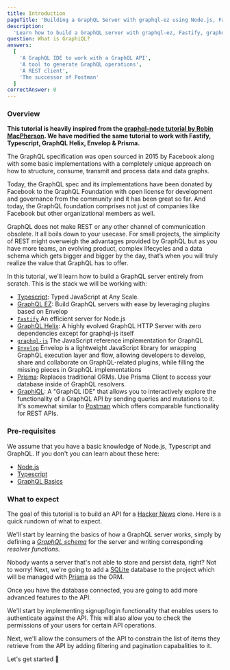 ```yaml
---
title: Introduction
pageTitle: 'Building a GraphQL Server with graphql-ez using Node.js, Fastify, Typescript, GraphQL Helix, Envelop & Prisma'
description:
  'Learn how to build a GraphQL server with graphql-ez, Fastify, graphql-helix, Node.js, Typescript, Envelop & Prisma'
question: What is GraphiQL?
answers:
  [
    'A GraphQL IDE to work with a GraphQL API',
    'A tool to generate GraphQL operations',
    'A REST client',
    'The successor of Postman'
  ]
correctAnswer: 0
---
```


### Overview

**This tutorial is heavily inspired from the [graphql-node tutorial by Robin MacPherson](https://www.howtographql.com/graphql-js/0-introduction/). We have modified the same tutorial to work with Fastify, Typescript, GraphQL Helix, Envelop & Prisma.**

The GraphQL specification was open sourced in 2015 by Facebook along with some basic implementations with a completely unique approach on how to structure, consume, transmit and process data and data graphs.

Today, the GraphQL spec and its implementations have been donated by Facebook to the GraphQL Foundation with open license for development and governance from the community and it has been great so far. And today, the GraphQL foundation comprises not just of companies like Facebook but other organizational members as well.

GraphQL does not make REST or any other channel of communication obsolete. It all boils down to your usecase. For small projects, the simplicity of REST might overweigh the advantages provided by GraphQL but as you have more teams, an evolving product, complex lifecycles and a data schema which gets bigger and bigger by the day, that’s when you will truly realize the value that GraphQL has to offer.

In this tutorial, we'll learn how to build a GraphQL server entirely from scratch. This is the stack we will be working with:

- [Typescript](https://www.typescriptlang.org/): Typed JavaScript at Any Scale.
- [GraphQL EZ](https://www.graphql-ez.com/): Build GraphQL servers with ease by leveraging plugins based on Envelop
- [`Fastify`](https://github.com/fastify/fastify/) An efficient server for Node.js
- [GraphQL Helix](https://github.com/contrawork/graphql-helix/): A highly evolved GraphQL HTTP Server with zero dependencies except for graphql-js itself
- [`graphql-js`](https://github.com/graphql/graphql-js) The JavaScript reference implementation for GraphQL
- [`Envelop`](https://github.com/dotansimha/envelop) Envelop is a lightweight JavaScript library for wrapping GraphQL execution layer and flow, allowing developers to develop, share and collaborate on GraphQL-related plugins, while filling the missing pieces in GraphQL implementations
- [Prisma](https://www.prisma.io/): Replaces traditional ORMs. Use Prisma Client to access your database inside of
  GraphQL resolvers.
- [GraphiQL](https://github.com/graphql/graphiql): A "GraphQL IDE" that allows you to interactively
  explore the functionality of a GraphQL API by sending queries and mutations to it. It's somewhat similar to
  [Postman](https://www.getpostman.com/) which offers comparable functionality for REST APIs.

### Pre-requisites

We assume that you have a basic knowledge of Node.js, Typescript and GraphQL. If you don't you can learn about these here:
- [Node.js](https://nodejs.dev/learn)
- [Typescript](https://www.typescriptlang.org/docs/handbook/typescript-from-scratch.html)
- [GraphQL Basics](https://graphql.org/learn/)

### What to expect

The goal of this tutorial is to build an API for a [Hacker News](https://news.ycombinator.com/) clone. Here is a quick
rundown of what to expect.

We'll start by learning the basics of how a GraphQL server works, simply by defining a
[_GraphQL schema_](https://graphql.org/learn/schema/) for the server and writing
corresponding _resolver functions_.

Nobody wants a server that's not able to store and persist data, right? Not to worry! Next, we're going to add a
[SQLite](http://sqlite.org/) database to the project which will be managed with [Prisma](https://www.prisma.io/) as the ORM.

Once you have the database connected, you are going to add more advanced features to the API.

We'll start by implementing signup/login functionality that enables users to authenticate against the API. This will
also allow you to check the permissions of your users for certain API operations.

Next, we'll allow the consumers of the API to constrain the list of items they retrieve from the API by adding
filtering and pagination capabalities to it.

Let's get started 🚀
